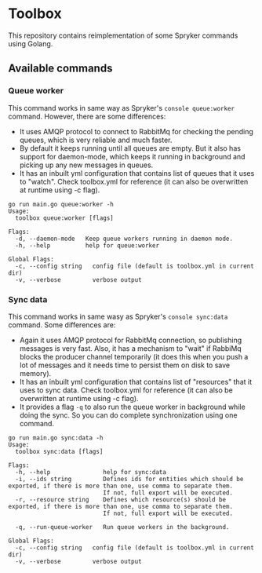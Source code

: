 # Toolbox
This repository contains reimplementation of some Spryker commands using Golang.

## Available commands
### Queue worker
This command works in same way as Spryker's `console queue:worker` command. However, there are some differences:
 * It uses AMQP protocol to connect to RabbitMq for checking the pending queues, which is very reliable and much faster.
 * By default it keeps running until all queues are empty. But it also has support for daemon-mode, which keeps it running in background and picking up any new messages in queues.
 * It has an inbuilt yml configuration that contains list of queues that it uses to "watch". Check toolbox.yml for reference (it can also be overwritten at runtime using -c flag).
```
go run main.go queue:worker -h
Usage:
  toolbox queue:worker [flags]

Flags:
  -d, --daemon-mode   Keep queue workers running in daemon mode.
  -h, --help          help for queue:worker

Global Flags:
  -c, --config string   config file (default is toolbox.yml in current dir)
  -v, --verbose         verbose output
```

### Sync data
This command works in same wasy as Spryker's `console sync:data` command. Some differences are:
 * Again it uses AMQP protocol for RabbitMq connection, so publishing messages is very fast. Also, it has a mechanism to "wait" if RabbiMq blocks the producer channel temporarily (it does this when you push a lot of messages and it needs time to persist them on disk to save memory).
 * It has an inbuilt yml configuration that contains list of "resources" that it uses to sync data. Check toolbox.yml for reference (it can also be overwritten at runtime using -c flag).
 * It provides a flag `-q` to also run the queue worker in background while doing the sync. So you can do complete synchronization using one command.
```
go run main.go sync:data -h
Usage:
  toolbox sync:data [flags]

Flags:
  -h, --help               help for sync:data
  -i, --ids string         Defines ids for entities which should be exported, if there is more than one, use comma to separate them.
                           If not, full export will be executed.
  -r, --resource string    Defines which resource(s) should be exported, if there is more than one, use comma to separate them.
                           If not, full export will be executed.
                           	
  -q, --run-queue-worker   Run queue workers in the background.

Global Flags:
  -c, --config string   config file (default is toolbox.yml in current dir)
  -v, --verbose         verbose output
```

